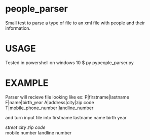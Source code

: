 # people_parser
Small test to parse a type of file to an xml file with people and their information.

# USAGE
Tested in powershell on windows 10
$ py pypeople_parser.py <file>

# EXAMPLE

Parser will recieve file looking like ex:
P|firstname|lastname
F|name|birth_year
A|address|city|zip code
T|mobile_phone_number|landline_number

and turn input file into
<people>
  <person>
    <firstname>firstname</firstname>
    <lastname>lastname</lastname>
    <family>
      <name>name</name>
      <birth>birth year</birth>
      <address>
        <street>street</street>
        <city>city</city>
        <zip>zip code</zip>
      </address>
      <phone>
        <mobile>mobile number</mobile>
        <landline>landline number</landline>
      </phone>
    </family>
  </person>
</people>
  
